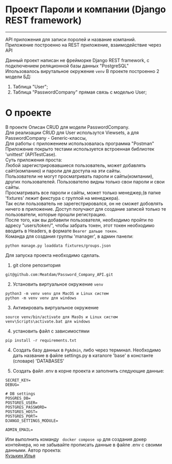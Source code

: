 # Проект Пароли и компании (Django REST framework)
________
API приложения для записи поролей и название компаний.<br>
Приложение построенно на REST приложение, взаимодействие через API 


Данный проект написан не фрейморке Django REST framework, с подключением реляционной базы данных "PostgreSQL"<br>
Ипользовалось вирутальное окружение ```venv```
В  проекте построенно 2 модели БД:
1. Таблица "User";
2. Таблица "PasswordCompany" прямая связь с моделью User;

# О проекте
В проекте Описан CRUD для модели PasswordCompany.<br> 
Для реализации CRUD для User использутся Viewsets, а для PasswordCompany - Generic-классы, <br>
Для работы с приложением использовалась программа "Postman"<br>
Приложение покрыто тестами используется встроенная библиотек 'unittest' (APITestCase).<br>
Суть приложения проста:<br>
Любой зарегистрировавшиеся пользователь, может добавлять сайт(компанию) и пароли для доступа на эти сайты.<br>
Пользователи не могут просматривать пароли и сайты(компании), других пользователей. Пользователю видны только свои пароли и свои сайты.<br>
Просматривать все пароли и сайты, может только менеджер,(в папке 'fixtures' лежит фикстура с группой на менеджера).<br>
Так если пользователь не зарегестрировался, он не сможет добовлять ничего в приложение. Доступ получают для создание записей только те пользователи, которые прошли регистрацию.<br>
После того, как вы добавили пользователя, необходимо пройти по адресу "users/token/", чтобы забрать токен, этот токен необходимо вводить в Headers, в формате ```Bearer дальше токен```.<br>
Команда для создания группы 'manager', в админ панели:
```
python manage.py loaddata fixtures/groups.json
```
Для запуска проекта необходимо сделать.
1. git clone репозитория
```
git@github.com:Meatdam/Password_Company_API.git
```
2. Установить виртуальное окружение `venv`
```
python3 -m venv venv для MacOS и Linux систем
python -m venv venv для windows
```
3. Активировать виртуальное окружение
```
source venv/bin/activate для MasOs и Linux систем
venv\Scripts\activate.bat для windows
```
4. установить файл с зависимостями
```
pip install -r requirements.txt
```
4. Создать базу данных в ```PgAdmin```, либо через терминал. Необходимо дать название в файле settings.py в каталоге 'base' в константе (словаре) 'DATABASES'

5. Создать файл .env в корне проекта и заполнить следующие данные:
```
SECRET_KEY=
DEBUG=

# DB settings
POSGRES_DB=
POSTGRES_USER=
POSTGRES_PASSWORD=
POSTGRES_HOST=
POSTGRES_PORT=
DJANGO_SETTINGS_MODULE=

ADMIN_EMAIL=

```
Или выполнить команду ``` docker compose up``` для создания докер контейнера, но не забывайте прописать данные в файле .env с своими данными.
Автор проекта:<br>
[Кузькин Илья](https://github.com/Meatdam)
